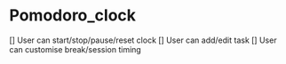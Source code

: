 # Pomodoro_clock
[] User can start/stop/pause/reset clock
[] User can add/edit task 
[] User can customise break/session timing 
